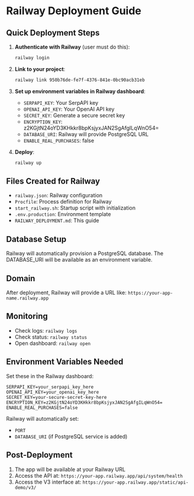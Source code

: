 # Railway Deployment Guide

## Quick Deployment Steps

1. **Authenticate with Railway** (user must do this):
   ```bash
   railway login
   ```

2. **Link to your project**:
   ```bash
   railway link 950b76de-fe7f-4376-841e-0bc90acb31eb
   ```

3. **Set up environment variables in Railway dashboard**:
   - `SERPAPI_KEY`: Your SerpAPI key
   - `OPENAI_API_KEY`: Your OpenAI API key
   - `SECRET_KEY`: Generate a secure secret key
   - `ENCRYPTION_KEY`: z2KGjtN24oYD3KHkkr8bpKsjyxJAN2SgAfgILqWnO54=
   - `DATABASE_URI`: Railway will provide PostgreSQL URL
   - `ENABLE_REAL_PURCHASES`: false

4. **Deploy**:
   ```bash
   railway up
   ```

## Files Created for Railway

- `railway.json`: Railway configuration
- `Procfile`: Process definition for Railway
- `start_railway.sh`: Startup script with initialization
- `.env.production`: Environment template
- `RAILWAY_DEPLOYMENT.md`: This guide

## Database Setup

Railway will automatically provision a PostgreSQL database. The DATABASE_URI will be available as an environment variable.

## Domain

After deployment, Railway will provide a URL like:
`https://your-app-name.railway.app`

## Monitoring

- Check logs: `railway logs`
- Check status: `railway status`
- Open dashboard: `railway open`

## Environment Variables Needed

Set these in the Railway dashboard:

```
SERPAPI_KEY=your_serpapi_key_here
OPENAI_API_KEY=your_openai_key_here
SECRET_KEY=your-secure-secret-key-here
ENCRYPTION_KEY=z2KGjtN24oYD3KHkkr8bpKsjyxJAN2SgAfgILqWnO54=
ENABLE_REAL_PURCHASES=false
```

Railway will automatically set:
- `PORT`
- `DATABASE_URI` (if PostgreSQL service is added)

## Post-Deployment

1. The app will be available at your Railway URL
2. Access the API at: `https://your-app.railway.app/api/system/health`
3. Access the V3 interface at: `https://your-app.railway.app/static/api-demo/v3/`